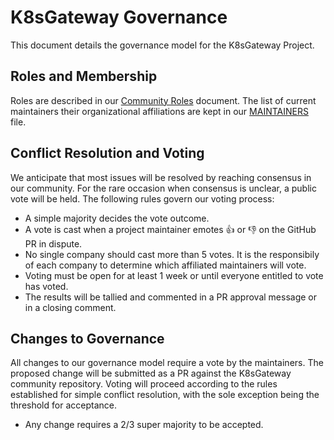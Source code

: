 # K8sGateway Governance

This document details the governance model for the K8sGateway Project.

## Roles and Membership

Roles are described in our [Community Roles](https://github.com/k8sgateway/community/blob/main/ROLES.md) document.
The list of current maintainers their organizational affiliations are kept in our [MAINTAINERS](https://github.com/k8sgateway/community/blob/main/MAINTAINERS.md) file.


## Conflict Resolution and Voting

We anticipate that most issues will be resolved by reaching consensus in our community. For the rare occasion when consensus is unclear, a public vote will be held. The following rules govern our voting process:

- A simple majority decides the vote outcome.
- A vote is cast when a project maintainer emotes 👍 or 👎 on the GitHub PR in dispute.
- No single company should cast more than 5 votes. It is the responsibily of each company to determine which affiliated maintainers will vote.
- Voting must be open for at least 1 week or until everyone entitled to vote has voted.
- The results will be tallied and commented in a PR approval message or in a closing comment.

## Changes to Governance

All changes to our governance model require a vote by the maintainers. The proposed change will be submitted as a PR against the K8sGateway community repository. Voting will proceed according to the rules established for simple conflict resolution, with the sole exception being the threshold for acceptance.

- Any change requires a 2/3 super majority to be accepted.
